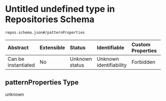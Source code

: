 # Untitled undefined type in Repositories Schema

```txt
repos.schema.json#/patternProperties
```



| Abstract            | Extensible | Status         | Identifiable            | Custom Properties | Additional Properties | Access Restrictions | Defined In                                                             |
| :------------------ | :--------- | :------------- | :---------------------- | :---------------- | :-------------------- | :------------------ | :--------------------------------------------------------------------- |
| Can be instantiated | No         | Unknown status | Unknown identifiability | Forbidden         | Allowed               | none                | [repos.schema.json\*](../out/repos.schema.json "open original schema") |

## patternProperties Type

unknown
